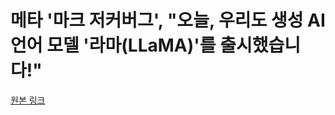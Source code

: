 # 메타 '마크 저커버그', "오늘, 우리도 생성 AI 언어 모델 '라마(LLaMA)'를 출시했습니다!"















[원본 링크](https://www.aitimes.kr/news/articleView.html?idxno=27447)
